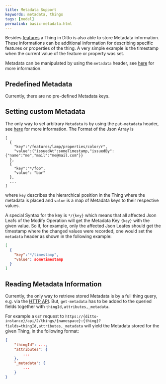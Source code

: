 ```yaml
---
title: Metadata Support
keywords: metadata, things
tags: [model]
permalink: basic-metadata.html
---
```


Besides [features](basic-feature.html) a Thing in Ditto is also able to store Metadata information. 
These informations can be additional information for describing specific features or properties of the thing.
A very simple example is the timestamp when the current value of the feature or property was set.

Metadata can be manipulated by using the `metadata` header, see [here](protocol-specification.html#headers) for more information.

## Predefined Metadata 

Currently, there are no pre-defined Metadata keys.

<!--
Right now, the only fixed pre-defined Metadata key is `issuedAt`.

### The `issuedAt` Metadata key
 
The Metadata key `issuedAt` describes the timestamp when the current value of a feature property was _recorded_ (_not when it was set_).
This means, that a client _can_ send this value by using the `metadata` header. If the client does not send
this header the `issuedAt` field will be set by Ditto with the timestamp when the value was written.
-->

## Setting custom Metadata

The only way to set arbitrary `Metadata` is by using the `put-metadata` header, see [here](protocol-specification.html#headers) for more information.
The Format of the Json Array is 

```
[
  {
    "key":"/features/lamp/properties/color/r",
    "value":{"issuedAt":someTimestamp,"issuedBy":{"name":"me","mail":"me@mail.com"}}
  },
  {
    "key":"*/foo",
    "value": "bar"
  },
  ...
]
```

where `key` describes the hierarchical position in the Thing where the metadata is placed and 
`value` is a map of Metadata keys to their respective values.

A special Syntax for the key is `*/{key}` which means that all affected Json Leafs of the Modify Operation will
get the Metadata Key `{key}` with the given value. So if, for example, only the affected Json Leafes should 
get the timestamp where the changed values were recorded, one would set the `metadata` header as shown in the
following example: 

```json
[
  {
    "key":"*/timestamp",
    "value": someTimestamp
  }
]
```

## Reading Metadata Information

Currently, the only way to retrieve stored Metadata is by a full thing query, e.g. via the [HTTP API](http-api-doc.html).
But, `get-metadata` has to be added to the queried fields together with `thingId,attributes,_metadata`.

For example a `GET` request to `https://{ditto-instance}/api/2/things/{namespace}:{thing}?fields=thingId,attributes,_metadata`
will yield the Metadata stored for the given Thing, in the following format:

```json
{
    "thingId": ...,
    "attributes": {
        ...
    },
    "_metadata": {
        ...
    }
}
``` 
